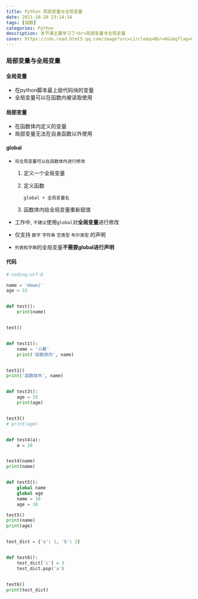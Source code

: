 ```yaml
---
title: Python 局部变量与全局变量
date: 2021-10-20 23:14:34
tags: [函数]
categories: Python
description: 本节课主要学习了<br>局部变量与全局变量
cover: https://cdn.read.html5.qq.com/image?src=circle&q=0&r=0&imgflag=0&cdn_cache=1800&w=0&h=0&imageUrl=https://learnonly-7.oss-cn-qingdao.aliyuncs.com/2021-10-20/4.png
---
```


### 局部变量与全局变量

#### 全局变量

- 在python脚本最上层代码块的变量
- 全局变量可以在函数内被读取使用

#### 局部变量

- 在函数体内定义的变量
- 局部变量无法在自身函数以外使用

#### global

- `将全局变量可以在函数体内进行修改`

  1. 定义一个全局变量

  2. 定义函数

     `global + 全局变量名`

  3. 函数体内给全局变量重新赋值

- 工作中, `不建议`使用`global`对**全局变量**进行修改

- 仅支持 `数字` `字符串` `空类型` `布尔类型` 的声明

- `列表和字典`的全局变量**不需要global进行声明**

#### 代码

```python
# coding:utf-8

name = 'dewei'
age = 33


def test():
    print(name)


test()


def test1():
    name = '小慕'
    print('函数体内', name)


test1()
print('函数体外', name)


def test3():
    age = 33
    print(age)


test3()
# print(age)


def test4(a):
    a = 10


test4(name)
print(name)


def test5():
    global name
    global age
    name = 10
    age = 10

test5()
print(name)
print(age)


test_dict = {'a': 1, 'b': 2}


def test6():
    test_dict['c'] = 3
    test_dict.pop('a')


test6()
print(test_dict)

```
